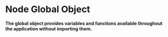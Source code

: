 # Node Global Object

 **The global object provides variables and functions available throughout the application without importing them.**

